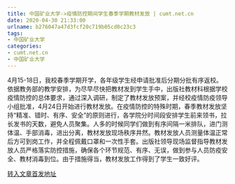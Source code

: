 ```yaml
---
title: 中国矿业大学->疫情防控期间学生春季学期教材发放 | cumt.net.cn
date: 2020-04-30 21:33:00
urlname: b276047a47d3fcf20c719b05cd0c23c3
tags: 
- 中国矿业大学
categories:
- cumt.net.cn
- 中国矿业大学
---
```

4月15-18日，我校春季学期开学，各年级学生经申请批准后分期分批有序返校。依据教务部的教学安排，为尽早尽快把教材发到学生手中，出版社教材科根据学校疫情防控的总体要求，通过深入调研，制定了教材发放预案，并经校疫情防疫领导小组批准，4月24日开始进行教材发放。在疫情防控的特殊时期，春季教材发放坚持“精准、错时、有序、安全”的原则进行，各学院分时间段安排学生前来领书，拉长发书的天数，避免人员聚集。人多的时候同学们做到有序间隔一米排队，进门测体温、手部消毒，进出分离，教材发放现场秩序井然。教材发放人员测量体温正常后方可到岗工作，并全程佩戴口罩和一次性手套。出版社领导现场监督指导教材发放人员严格落实防控措施，确保各个环节规范、有序、无误，做到参与人员防疫安全、教材消毒到位。由于措施得当，教材发放工作得到了学生一致好评。



[转入文章首发地址](http://xwzx.cumt.edu.cn/98/94/c523a563348/page.htm)